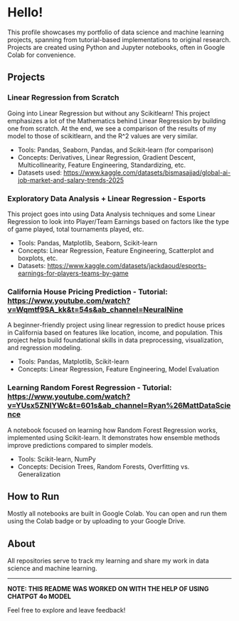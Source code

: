 # Hello! 

This profile showcases my portfolio of data science and machine learning projects, spanning from tutorial-based implementations to original research. Projects are created using Python and Jupyter notebooks, often in Google Colab for convenience.

## Projects

### Linear Regression from Scratch
Going into Linear Regression but without any Scikitlearn! This project emphasizes a lot of the Mathematics behind Linear Regression by building one from scratch. At the end, we see a comparison of the results of my model to those of scikitlearn, and the R^2 values are very similar.

- Tools: Pandas, Seaborn, Pandas, and Scikit-learn (for comparison)
- Concepts: Derivatives, Linear Regression, Gradient Descent, Multicollinearity, Feature Engineering, Standardizing, etc.
- Datasets used: https://www.kaggle.com/datasets/bismasajjad/global-ai-job-market-and-salary-trends-2025

### Exploratory Data Analysis + Linear Regression - Esports
This project goes into using Data Analysis techniques and some Linear Regression to look into Player/Team Earnings based on factors like the type of game played, total tournaments played, etc.

- Tools: Pandas, Matplotlib, Seaborn, Scikit-learn
- Concepts: Linear Regression, Feature Engineering, Scatterplot and boxplots, etc.
- Datasets: https://www.kaggle.com/datasets/jackdaoud/esports-earnings-for-players-teams-by-game

### California House Pricing Prediction - Tutorial: https://www.youtube.com/watch?v=Wqmtf9SA_kk&t=54s&ab_channel=NeuralNine
A beginner-friendly project using linear regression to predict house prices in California based on features like location, income, and population. This project helps build foundational skills in data preprocessing, visualization, and regression modeling.

- Tools: Pandas, Matplotlib, Scikit-learn 
- Concepts: Linear Regression, Feature Engineering, Model Evaluation

### Learning Random Forest Regression - Tutorial: https://www.youtube.com/watch?v=YUsx5ZNlYWc&t=601s&ab_channel=Ryan%26MattDataScience
A notebook focused on learning how Random Forest Regression works, implemented using Scikit-learn. It demonstrates how ensemble methods improve predictions compared to simpler models.

- Tools: Scikit-learn, NumPy
- Concepts: Decision Trees, Random Forests, Overfitting vs. Generalization

## How to Run

Mostly all notebooks are built in Google Colab. You can open and run them using the Colab badge or by uploading to your Google Drive.

## About

All repositories serve to track my learning and share my work in data science and machine learning.

---

**NOTE: THIS README WAS WORKED ON WITH THE HELP OF USING CHATPGT 4o MODEL**

Feel free to explore and leave feedback!
